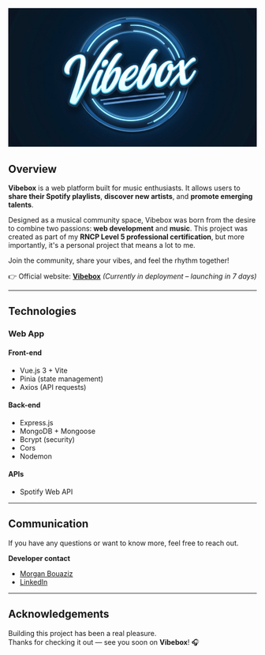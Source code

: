 <img src="./frontend/src/assets/logov.jpeg" alt="Vibebox Logo" />

## Overview

**Vibebox** is a web platform built for music enthusiasts. It allows users to **share their Spotify playlists**, **discover new artists**, and **promote emerging talents**.

Designed as a musical community space, Vibebox was born from the desire to combine two passions: **web development** and **music**. This project was created as part of my **RNCP Level 5 professional certification**, but more importantly, it's a personal project that means a lot to me.

Join the community, share your vibes, and feel the rhythm together!

👉 Official website: **[Vibebox](http)** _(Currently in deployment – launching in 7 days)_

---

## Technologies

### Web App

#### Front-end

- Vue.js 3 + Vite
- Pinia (state management)
- Axios (API requests)

#### Back-end

- Express.js
- MongoDB + Mongoose
- Bcrypt (security)
- Cors
- Nodemon

#### APIs

- Spotify Web API

---

## Communication

If you have any questions or want to know more, feel free to reach out.

**Developer contact**

- [Morgan Bouaziz](https://github.com/Morg92b)
- [LinkedIn](https://www.linkedin.com/in/morgan-bouaziz-50a2811b6/)

---

## Acknowledgements

Building this project has been a real pleasure.  
Thanks for checking it out — see you soon on **Vibebox**! 🎧
